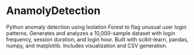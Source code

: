 # AnamolyDetection
Python anomaly detection using Isolation Forest to flag unusual user login patterns. Generates and analyzes a 10,000-sample dataset with login frequency, session duration, and login hour. Built with scikit-learn, pandas, numpy, and matplotlib. Includes visualization and CSV generation.
